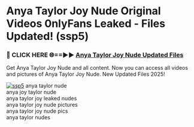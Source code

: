 # Anya Taylor Joy Nude Original Videos 0nlyFans Leaked - Files Updated! (ssp5)

<h3>🔴 CLICK HERE 🌐==►► <a href="https://tinyurl.com/5h6xmrr3" rel="nofollow">Anya Taylor Joy Nude Updated Files</a></h3>

Get Anya Taylor Joy Nude and all content. Now you can access all videos and pictures of Anya Taylor Joy Nude. New Updated Files 2025!

[![ssp5](https://i.imgur.com/KVD873Z.gif)](https://tinyurl.com/5h6xmrr3)
anya taylor nude<br>
anya joy taylor nude<br>
anya taylor joy leaked nudes<br>
anya taylor joy nude pictures<br>
anya taylor joy nude pics<br>
anya taylor nudes